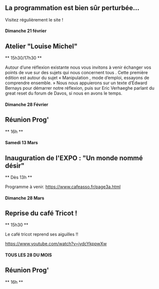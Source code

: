 <!-- Exemple:

#### mardi 10 mars
## Café Oc.
** A partir de 18h30 **  
Où l'on partage <del>un bon repas à 8 €</del> tout en bavardant en occitan...   
__En auberge espagnole ! ! !__  
Chasdun pòrta son minjat e n'um boira tot aquò. Chacun apporte son repas et on mélange le tout. 
 [>>>> SOYEZ BENEVOLE,CLIQUEZ ICI<<<](http://www.date.marsnet.org/zqqlm9esy2sd2tfo)

fin exemple -->


## La programmation est bien sûr perturbée...
Visitez régulièrement le site !


#### Dimanche 21 février

## Atelier "Louise Michel"
** 15h30/17h30 **

Autour d’une réflexion existante nous vous invitons à venir échanger vos points de vue sur des sujets qui nous concernent tous .
Cette première édition  est autour du sujet « Manipulation , mode d’emploi, essayons de comprendre ensemble. »  Nous nous appuierons sur un texte d’Edward Bernays pour démarrer notre réflexion, puis sur  Eric Verhaeghe parlant du great reset du forum de Davos, si nous en avons le temps.

#### Dimanche 28 Février

## Réunion Prog'
** 16h **


#### Samedi 13 Mars

## Inauguration de l'EXPO : "Un monde nommé désir"
** Dès 13h **

Programme à venir.
https://www.cafeasso.fr/page3a.html

#### Dimanche 28 Mars

## Reprise du café Tricot !
** 15h30 ** 

Le café tricot reprend ses aiguilles !!

https://www.youtube.com/watch?v=jydcYkppwXw


#### TOUS LES 28 DU MOIS

## Réunion Prog'
** 16h **
